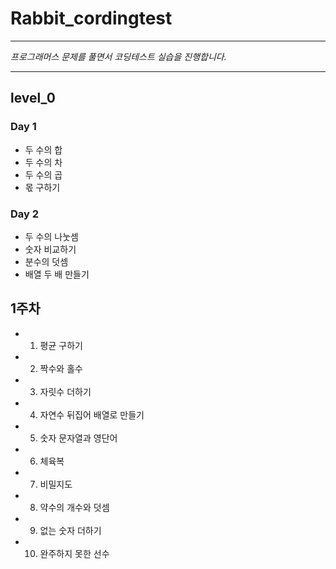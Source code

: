 # Rabbit_cordingtest

<hr/>

_프로그래머스 문제를 풀면서 코딩테스트 실습을 진행합니다._

<hr/>

## level_0

### Day 1

- 두 수의 합
- 두 수의 차
- 두 수의 곱
- 몫 구하기

### Day 2

- 두 수의 나눗셈
- 숫자 비교하기
- 분수의 덧셈
- 배열 두 배 만들기

## 1주차

- 1. 평균 구하기
- 2. 짝수와 홀수
- 3. 자릿수 더하기
- 4. 자연수 뒤집어 배열로 만들기
- 5. 숫자 문자열과 영단어
- 6. 체육복
- 7. 비밀지도
- 8. 약수의 개수와 덧셈
- 9. 없는 숫자 더하기
- 10. 완주하지 못한 선수
